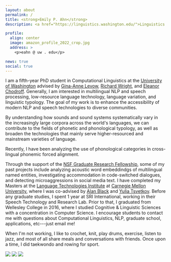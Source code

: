 ```yaml
---
layout: about
permalink: /
title: <strong>Emily P. Ahn</strong>
description: <a href="https://linguistics.washington.edu/">Linguistics @ UW</a>. Graduate student. Language enthusiast.

profile:
  align: center
  image: amazon_profile_2022_crop.jpg
  address: >
    <p>eahn @ uw . edu</p>

news: true
social: true
---
```


I am a fifth-year PhD student in Computational Linguistics at the [University of Washington](https://linguistics.washington.edu/) advised by [Gina-Anne Levow](https://faculty.washington.edu/levow/), [Richard Wright](https://depts.washington.edu/phonlab/rawright.php), and [Eleanor Chodroff](https://www.eleanorchodroff.com/). 
Generally, I am interested in multilingual NLP and speech processing, low-resource language technology, language variation, and linguistic typology. 
The goal of my work is to enhance the accessibility of modern NLP and speech technologies to diverse communities.
<!-- , specifically in  -->
By understanding how sounds and sound systems systematically vary in the increasingly large corpora across the world's languages, we can contribute to the fields of phonetic and phonological typology, as well as broaden the technologies that mainly serve higher-resourced and mainstream varieties of language.
<!-- the systematic phonetic and phonological variations 
by incorporating konwledge of phonetic and phonological typology 
 -->
Recently, I have been analyzing the use of phonological categories in cross-lingual phonemic forced alignment.

<!-- My previous research involved investigating accommodation in code-switched dialogues, and I have been supported by the [NSF Graduate Research Fellowship](https://www.nsfgrfp.org/).  -->
Through the support of the [NSF Graduate Research Fellowship](https://www.nsfgrfp.org/), some of my past projects include analyzing acoustic word embeddindgs of multilingual named entities, investigating accommodation in code-switched dialogues, and detecting microaggressions in social media text.
I have completed my Masters at the [Language Technologies Institute](https://www.lti.cs.cmu.edu/) at [Carnegie Mellon University](https://www.cmu.edu/), where I was co-advised by [Alan Black](http://www.cs.cmu.edu/~awb/) and [Yulia Tsvetkov](http://www.cs.cmu.edu/~ytsvetko/). 
Before any graduate studies, I spent 1 year at SRI International, working in their Speech Technology and Research Lab. 
Prior to that, I graduated from Wellesley College in 2016, where I studied Cognitive & Linguistic Sciences with a concentration in Computer Science.
I encourage students to contact me with questions about Computational Linguistics, NLP, graduate school, applications, etc---just email me!

When I'm not working, I like to crochet, knit, play drums, exercise, listen to jazz, and most of all share meals and conversations with friends. Once upon a time, I did taekwondo and rowing for sport.

<div class="img_row">
    <a href="https://www.instagram.com/lintbuddies/">
    <img class="col one first" src="{{ site.baseurl }}/assets/img/korea_coffee.jpg"></a>
    <a href="https://www.instagram.com/lintbuddies/"><img class="col one" src="{{ site.baseurl }}/assets/img/yamaha.jpg"></a>
    <a href="https://www.instagram.com/lintbuddies/"><img class="col one last" src="{{ site.baseurl }}/assets/img/phipps_eng.jpg"></a>
</div>
